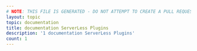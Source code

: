 ```yaml
---
# NOTE: THIS FILE IS GENERATED - DO NOT ATTEMPT TO CREATE A PULL REQUEST TO UPDATE THE DATA. 
layout: topic
topic: documentation
title: documentation ServerLess Plugins
description: '1 documentation ServerLess Plugins'
count: 1
---
```

